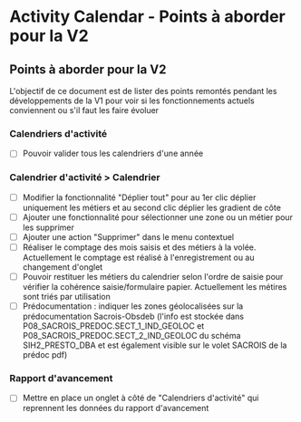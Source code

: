 # Activity Calendar - Points à aborder pour la V2

## Points à aborder pour la V2

L'objectif de ce document est de lister des points remontés pendant les développements de la V1 pour voir si les fonctionnements actuels conviennent ou s'il faut les faire évoluer

### Calendriers d'activité

- [ ] Pouvoir valider tous les calendriers d'une année

### Calendrier d'activité > Calendrier

- [ ] Modifier la fonctionnalité "Déplier tout" pour au 1er clic déplier uniquement les métiers et au second clic déplier les gradient de côte
- [ ] Ajouter une fonctionnalité pour sélectionner une zone ou un métier pour les supprimer
- [ ] Ajouter une action "Supprimer" dans le menu contextuel
- [ ] Réaliser le comptage des mois saisis et des métiers à la volée. Actuellement le comptage est réalisé à l'enregistrement ou au changement d'onglet
- [ ] Pouvoir restituer les métiers du calendrier selon l'ordre de saisie pour vérifier la cohérence saisie/formulaire papier. Actuellement les métires sont triés par utilisation
- [ ] Prédocumentation : indiquer les zones géolocalisées sur la prédocumentation Sacrois-Obsdeb (l'info est stockée dans P08_SACROIS_PREDOC.SECT_1_IND_GEOLOC et P08_SACROIS_PREDOC.SECT_2_IND_GEOLOC du schéma SIH2_PRESTO_DBA et est également visible sur le volet SACROIS de la prédoc pdf)

### Rapport d'avancement

- [ ] Mettre en place un onglet à côté de "Calendriers d'activité" qui reprennent les données du rapport d'avancement